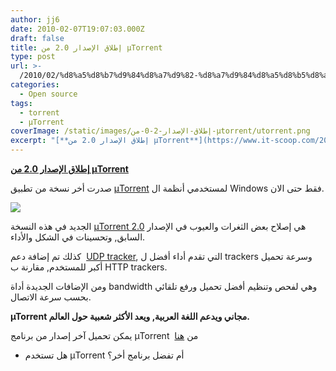 ```yaml
---
author: jj6
date: 2010-02-07T19:07:03.000Z
draft: false
title: إطلاق الإصدار 2.0 من µTorrent
type: post
url: >-
  /2010/02/%d8%a5%d8%b7%d9%84%d8%a7%d9%82-%d8%a7%d9%84%d8%a5%d8%b5%d8%af%d8%a7%d8%b1-2-0-%d9%85%d9%86-%c2%b5torrent/
categories:
  - Open source
tags:
  - torrent
  - µTorrent
coverImage: /static/images/إطلاق-الإصدار-2-0-من-µtorrent/utorrent.png
excerpt: "[**إطلاق الإصدار 2.0 من µTorrent**](https://www.it-scoop.com/2010/02/%d8%a5%d8%b7%d9%84%d8%a7%d9%82-%d8%a7%d9%84%d8%a5%d8%b5%d8%af%d8%a7%d8%b1-2-0-%d9%85%d9%86-%c2%b5torrent/)\n\nصدرت أخر نسخة من تطبيق [µTorrent](http://www.utorrent.com) لمستخدمي أنظمة ال Windows فقط حتى الان.\n\n\n\nالجديد في هذه النسخة [µTorrent 2.0](http://www.utorrent.com/downloads) هي إصلاح بعض الثغرات والعيوب في الإصدار السابق, وتحسينات في الشكل والأداء.\n\nكذلك تم إضافة دعم\_ [UDP tracker](http://en.wikipedia.org/wiki/UDP_tracker), التي"
---
```

[**إطلاق الإصدار 2.0 من µTorrent**](https://www.it-scoop.com/2010/02/%d8%a5%d8%b7%d9%84%d8%a7%d9%82-%d8%a7%d9%84%d8%a5%d8%b5%d8%af%d8%a7%d8%b1-2-0-%d9%85%d9%86-%c2%b5torrent/)

صدرت أخر نسخة من تطبيق [µTorrent](http://www.utorrent.com) لمستخدمي أنظمة ال Windows فقط حتى الان.

![](/static/images/إطلاق-الإصدار-2-0-من-µtorrent/utorrent.png)

الجديد في هذه النسخة [µTorrent 2.0](http://www.utorrent.com/downloads) هي إصلاح بعض الثغرات والعيوب في الإصدار السابق, وتحسينات في الشكل والأداء.

كذلك تم إضافة دعم  [UDP tracker](http://en.wikipedia.org/wiki/UDP_tracker), التي تقدم أداء أفضل ل trackers وسرعة تحميل أكبر للمستخدم, مقارنة ب HTTP trackers.

ومن الإضافات الجديدة أداة bandwidth وهي لفحص وتنظيم أفضل تحميل ورفع تلقائي بحسب سرعة الاتصال.

**µTorrent مجاني ويدعم اللغة العربية, ويعد الأكثر شعبية حول العالم.**

يمكن تحميل آخر إصدار من برنامج µTorrent  من [هنا](http://www.utorrent.com/downloads)

-   هل تستخدم µTorrent أم تفضل برنامج أخر؟
